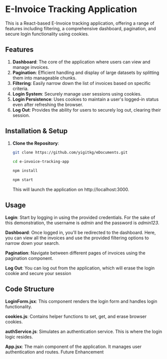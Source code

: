 # E-Invoice Tracking Application

This is a React-based E-Invoice tracking application, offering a range of features including filtering, a comprehensive dashboard, pagination, and secure login functionality using cookies.

## Features

1. **Dashboard**: The core of the application where users can view and manage invoices.
2. **Pagination**: Efficient handling and display of large datasets by splitting them into manageable chunks.
3. **Filtering**: Easily narrow down the list of invoices based on specific criteria.
4. **Login System**: Securely manage user sessions using cookies.
5. **Login Persistence**: Uses cookies to maintain a user's logged-in status even after refreshing the browser.
6. **Log Out**: Provides the ability for users to securely log out, clearing their session.

## Installation & Setup

1. **Clone the Repository**:
   ```bash
   git clone https://github.com/yigitkg/eDocuments.git
 
   cd e-invoice-tracking-app
   
   npm install
   
   npm start
    ```
   
   This will launch the application on http://localhost:3000.

## Usage
**Login**: Start by logging in using the provided credentials. For the sake of this demonstration, the username is *admin* and the password is *admin123*.

**Dashboard**: Once logged in, you'll be redirected to the dashboard. Here, you can view all the invoices and use the provided filtering options to narrow down your search.

**Pagination**: Navigate between different pages of invoices using the pagination component.

**Log Out**: You can log out from the application, which will erase the login cookie and secure your session

##  Code Structure
**LoginForm.jsx**: This component renders the login form and handles login functionality.

**cookies.js**: Contains helper functions to set, get, and erase browser cookies.

**authService.js**: Simulates an authentication service. This is where the login logic resides.

**App.jsx**: The main component of the application. It manages user authentication and routes.
Future Enhancement
